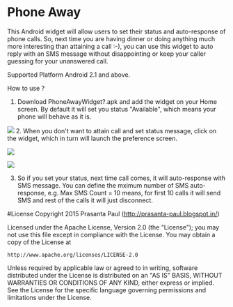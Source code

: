 <h1>Phone Away</h1>
This Android widget will allow users to set their status and auto-response of phone calls. So, next time you are having dinner or doing anything much more interesting than attaining a call :-), you can use this widget to auto reply with an SMS message without disappointing or keep your caller guessing for your unanswered call.

Supported Platform Android 2.1 and above.

How to use ?

1. Download PhoneAwayWidget?.apk and add the widget on your Home screen. By default it will set you status "Available", which means your phone will behave as it is.
<p>
<img src="http://imgur.com/8k5qNl.jpg">
2. When you don't want to attain call and set status message, click on the widget, which in turn will launch the preference screen.
<p>
<img src="http://imgur.com/aWi6xl.jpg">
<p>
<img src="http://imgur.com/QYzaMl.jpg">

3. So if you set your status, next time call comes, it will auto-response with SMS message. You can define the mximum number of SMS auto-response, e.g. Max SMS Count = 10 means, for first 10 calls it will send SMS and rest of the calls it will just disconnect.

#License
Copyright 2015 Prasanta Paul (http://prasanta-paul.blogspot.in/)

Licensed under the Apache License, Version 2.0 (the "License");
you may not use this file except in compliance with the License.
You may obtain a copy of the License at

    http://www.apache.org/licenses/LICENSE-2.0

Unless required by applicable law or agreed to in writing, software
distributed under the License is distributed on an "AS IS" BASIS,
WITHOUT WARRANTIES OR CONDITIONS OF ANY KIND, either express or implied.
See the License for the specific language governing permissions and
limitations under the License.
